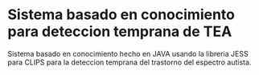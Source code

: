 # Sistema basado en conocimiento para deteccion temprana de TEA

Sistema basado en conocimiento hecho en JAVA usando la libreria JESS para CLIPS para la deteccion temprana del trastorno del espectro autista.
